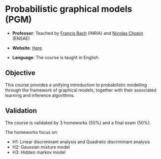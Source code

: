 # Probabilistic graphical models (PGM)

* **Professor**: Teached by [Francis Bach](https://scholar.google.com/citations?user=6PJWcFEAAAAJ&hl=en) (INRIA) and [Nicolas Chopin](https://scholar.google.com/citations?hl=en&user=pXG4LfoAAAAJ) (ENSAE) 

* **Website**: [Here](https://www.di.ens.fr/~fbach/courses/fall2018/)

* **Language**: The course is taught in English.

## Objective

This course provides a unifying introduction to probabilistic modelling through the framework of graphical models, together with their associated learning and inference algorithms.

## Validation

The course is validated by 3 homeworks (50%) and a final exam (50%).

The homeworks focus on:

* H1: Linear discriminant analysis and Quadratic discriminant analysis
* H2: Gaussian mixture model
* H3: Hidden markov model